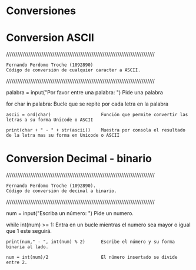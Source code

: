 # Conversiones

# Conversion ASCII

////////////////////////////////////////////////////////////////////////////////

    Fernando Perdomo Troche (1092890)
    Código de conversión de cualquier caracter a ASCII.
    
////////////////////////////////////////////////////////////////////////////////

palabra = input("Por favor entre una palabra: ")    Pide una palabra

for char in palabra:                    Bucle que se repite por cada letra en la palabra

    ascii = ord(char)                   Función que permite convertir las letras a su forma Unicode o ASCII
    
    print(char + " - " + str(ascii))    Muestra por consola el resultado de la letra mas su forma en Unicode o ASCII
    
    
# Conversion Decimal - binario

////////////////////////////////////////////////////////////////////////////////

    Fernando Perdomo Troche (1092890).
    Código de conversión de decimal a binario.
    
////////////////////////////////////////////////////////////////////////////////

num = input("Escriba un número: ")  Pide un numero.

while int(num) >= 1:                    Entra en un bucle mientras el numero sea mayor o igual que 1 este seguirá.

    print(num," - ", int(num) % 2)      Escribe el número y su forma binaria al lado.
    
    num = int(num)/2                    El número insertado se divide entre 2.
